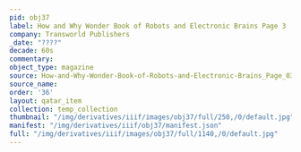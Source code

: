 ```yaml
---
pid: obj37
label: How and Why Wonder Book of Robots and Electronic Brains Page 3
company: Transworld Publishers
_date: "????"
decade: 60s
commentary:
object_type: magazine
source: How-and-Why-Wonder-Book-of-Robots-and-Electronic-Brains_Page_03
source_name:
order: '36'
layout: qatar_item
collection: temp_collection
thumbnail: "/img/derivatives/iiif/images/obj37/full/250,/0/default.jpg"
manifest: "/img/derivatives/iiif/obj37/manifest.json"
full: "/img/derivatives/iiif/images/obj37/full/1140,/0/default.jpg"
---
```

